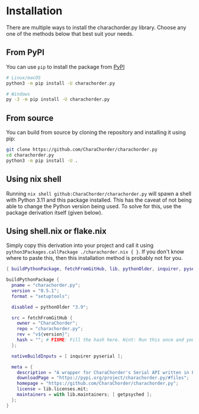 # Installation

There are multiple ways to install the charachorder.py library. Choose any one of the methods below that best suit your needs.

## From PyPI

You can use `pip` to install the package from [PyPI](https://pypi.org/project/charachorder.py)

```sh
# Linux/macOS
python3 -m pip install -U charachorder.py

# Windows
py -3 -m pip install -U charachorder.py
```

## From source

You can build from source by cloning the repository and installing it using pip:

```sh
git clone https://github.com/CharaChorder/charachorder.py
cd charachorder.py
python3 -m pip install -U .
```

## Using nix shell

Running `nix shell github:CharaChorder/charachorder.py` will spawn a shell with Python 3.11 and this package installed. This has the caveat of not being able to change the Python version being used. To solve for this, use the package derivation itself (given below).

## Using shell.nix or flake.nix

Simply copy this derivation into your project and call it using `python3Packages.callPackage ./charachorder.nix { }`. If you don't know where to paste this, then this installation method is probably not for you.

```nix
{ buildPythonPackage, fetchFromGitHub, lib, pythonOlder, inquirer, pyserial }:

buildPythonPackage {
  pname = "charachorder.py";
  version = "0.5.1";
  format = "setuptools";

  disabled = pythonOlder "3.9";

  src = fetchFromGitHub {
    owner = "CharaChorder";
    repo = "charachorder.py";
    rev = "v${version}";
    hash = ""; # FIXME: Fill the hash here. Hint: Run this once and you will get the hash in the error
  };

  nativeBuildInputs = [ inquirer pyserial ];

  meta = {
    description = "A wrapper for CharaChorder's Serial API written in Python";
    downloadPage = "https://pypi.org/project/charachorder.py/#files";
    homepage = "https://github.com/CharaChorder/charachorder.py";
    license = lib.licenses.mit;
    maintainers = with lib.maintainers; [ getpsyched ];
  };
}
```
